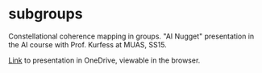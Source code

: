 # subgroups
Constellational coherence mapping in groups. "AI Nugget" presentation in the AI course with Prof. Kurfess at MUAS, SS15.

[Link](http://1drv.ms/1UzI1N3) to presentation in OneDrive, viewable in the browser.
